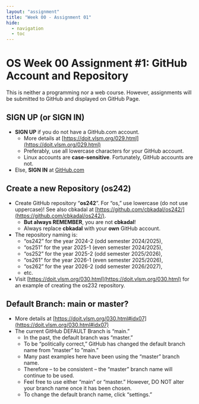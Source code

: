 ```yaml
---
layout: "assignment"
title: "Week 00 - Assignment 01"
hide:
  - navigation
  - toc
---
```


# OS Week 00 Assignment #1: GitHub Account and Repository

This is neither a programming nor a web course. However, assignments will be submitted to GitHub and displayed on GitHub Page.

## SIGN UP (or SIGN IN)

- **SIGN UP** if you do not have a GitHub.com account.
    - More details at [https://doit.vlsm.org/029.html](https://doit.vlsm.org/029.html)
    - Preferably, use all lowercase characters for your GitHub account.
    - Linux accounts are **case-sensitive**. Fortunately, GitHub accounts are not.
- Else, **SIGN IN** at [GitHub.com](https://github.com/)


## Create a new Repository (os242)

- Create GitHub repository “**os242**”. For “os,” use lowercase (do not use uppercase)!
  See also cbkadal at [https://github.com/cbkadal/os242/](https://github.com/cbkadal/os242/).
    - **But always REMEMBER**, you are not **cbkadal**!
    - Always replace **cbkadal** with your **own** GitHub account.
- The repository naming is:
    - “os242” for the year 2024-2 (odd semester 2024/2025),
    - “os251” for the year 2025-1 (even semester 2024/2025),
    - “os252” for the year 2025-2 (odd semester 2025/2026),
    - “os261” for the year 2026-1 (even semester 2025/2026),
    - “os262” for the year 2026-2 (odd semester 2026/2027),
    - etc.
- Visit [https://doit.vlsm.org/030.html](https://doit.vlsm.org/030.html) for an example of creating the os232 repository.


## Default Branch: **main** or **master**?

- More details at [https://doit.vlsm.org/030.html#idx07](https://doit.vlsm.org/030.html#idx07)
- The current GitHub DEFAULT Branch is “main.”
    - In the past, the default branch was “master.”
    - To be “politically correct,” GitHub has changed the default branch name from ”master” to ”main.”
    - Many past examples here have been using the “master” branch name.
    - Therefore – to be consistent – the “master” branch name will continue to be used.
    - Feel free to use either “main” or “master.” However, DO NOT alter your branch name once it has been chosen.
    - To change the default branch name, click “settings.”